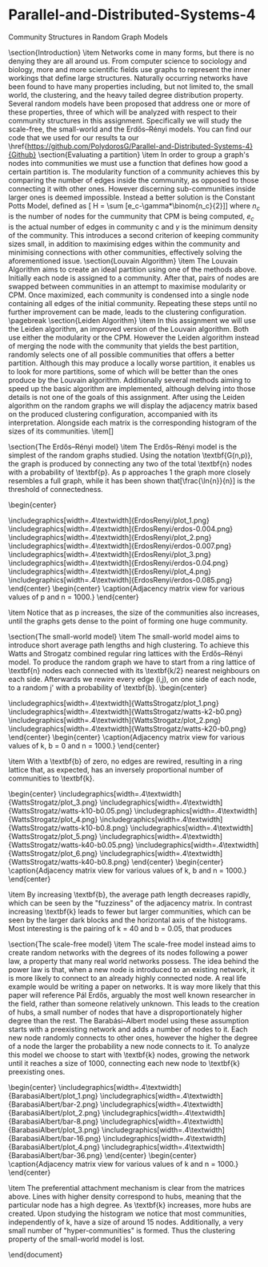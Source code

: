 # Parallel-and-Distributed-Systems-4
Community Structures in Random Graph Models

\section{Introduction}
\item
 Networks come in many forms, but there is no denying they are all around us. From computer science to sociology and biology, more and more scientific fields use graphs to represent the inner workings that define large structures. Naturally occurring networks have been found to have many properties including, but not limited to, the small world, the clustering, and the heavy tailed degree distribution property. Several random models have been proposed that address one or more of these properties, three of which will be analyzed with respect to their community structures in this assignment. Specifically we will study the scale-free, the small-world and the Erdős–Rényi models. You can find our code that we used for our results ta our \href{https://github.com/PolydorosG/Parallel-and-Distributed-Systems-4}{Github}
\section{Evaluating a partition}
\item
In order to group a graph's nodes into communities we must use a function that defines how good a certain partition is. The modularity function of a community achieves this by comparing the number of edges inside the community, as opposed to those connecting it with other ones. However discerning sub-communities inside larger ones is deemed impossible. Instead a better solution is the Constant Potts Model, defined as \[ H = \sum [e_c-\gamma*\binom{n_c}{2}]\] where  $n_c$ is the number of nodes for the cummunity that CPM is being computed, $e_c$ is the actual number of edges in community c and $\gamma$ is the minimum density of the community. This introduces a second criterion of keeping community sizes small, in addition to maximising edges within the community and minimising connections with other communities, effectively solving the aforementioned issue. 
\section{Louvain Algorithm}
\item
The Louvain Algorithm aims to create an ideal partition using one of the methods above. Initially each node is assigned to a community. After that, pairs of nodes are swapped between communities in an attempt to maximise modularity or CPM. Once maximized, each community is condensed into a single node containing all edges of the initial community. Repeating these steps until no further improvement can be made, leads to the clustering configuration.
\pagebreak
\section{Leiden Algorithm}
\item
In this assignment we will use the Leiden algorithm, an improved version of the Louvain algorithm. Both use either the modularity or the CPM. However the Leiden algorithm instead of merging the node with the community that yields the best partition, randomly selects one of all possible communities that offers a better partition. Although this may produce a locally worse partition, it enables us to look for more partitions, some of which will be better than the ones produce by the Louvain algorithm. Additionally several methods aiming to speed up the basic algorithm are implemented, although delving into those details is not one of the goals of this assignment. After using the Leiden algorithm on the random graphs we will display the adjacency matrix based on the produced clustering configuration, accompanied with its interpretation. Alongside each matrix is the corresponding histogram of the sizes of its communities.
\item[]

\section{The Erdős–Rényi model}
\item
The Erdős–Rényi model is the simplest of the random graphs studied. Using the notation \textbf{G(n,p)}, the graph is produced by connecting any two of the total \textbf{n} nodes with a probability of \textbf{p}. As p approaches 1 the graph more closely resembles a full graph, while it has been shown that\[\frac{\ln{n}}{n}\] is the threshold of connectedness.

\begin{center}

\includegraphics[width=.4\textwidth]{ErdosRenyi/plot_1.png}
\includegraphics[width=.4\textwidth]{ErdosRenyi/erdos-0.004.png}
\includegraphics[width=.4\textwidth]{ErdosRenyi/plot_2.png}
\includegraphics[width=.4\textwidth]{ErdosRenyi/erdos-0.007.png}
\includegraphics[width=.4\textwidth]{ErdosRenyi/plot_3.png}
\includegraphics[width=.4\textwidth]{ErdosRenyi/erdos-0.04.png}
\includegraphics[width=.4\textwidth]{ErdosRenyi/plot_4.png}
\includegraphics[width=.4\textwidth]{ErdosRenyi/erdos-0.085.png}
\end{center}
\begin{center}
\caption{Adjacency matrix view for various values of p and n = 1000.}
\end{center}


\item 
Notice that as p increases, the size of the communities also increases, until the graphs gets dense to the point of forming one huge community.

\section{The small-world model}
\item
The small-world model aims to introduce short average path lengths and high clustering. To achieve this Watts and Strogatz combined regular ring lattices with the Erdős–Rényi model. To produce the random graph we have to start from a ring lattice of \textbf{n} nodes each connected with its \textbf{k/2} nearest neighbours on each side. Afterwards we rewire every edge (i,j), on one side of each node, to a random j' with a probability of \textbf{b}. 
\begin{center}

\includegraphics[width=.4\textwidth]{WattsStrogatz/plot_1.png}
\includegraphics[width=.4\textwidth]{WattsStrogatz/watts-k2-b0.png}
\includegraphics[width=.4\textwidth]{WattsStrogatz/plot_2.png}
\includegraphics[width=.4\textwidth]{WattsStrogatz/watts-k20-b0.png}
\end{center}
\begin{center}
\caption{Adjacency matrix view for various values of k, b = 0 and n = 1000.}
\end{center}

\item 
With a \textbf{b} of zero, no edges are rewired, resulting in a ring lattice that, as expected, has an inversely proportional number of communities to \textbf{k}.

\begin{center}
\includegraphics[width=.4\textwidth]{WattsStrogatz/plot_3.png}
\includegraphics[width=.4\textwidth]{WattsStrogatz/watts-k10-b0.05.png}
\includegraphics[width=.4\textwidth]{WattsStrogatz/plot_4.png}
\includegraphics[width=.4\textwidth]{WattsStrogatz/watts-k10-b0.8.png}
\includegraphics[width=.4\textwidth]{WattsStrogatz/plot_5.png}
\includegraphics[width=.4\textwidth]{WattsStrogatz/watts-k40-b0.05.png}
\includegraphics[width=.4\textwidth]{WattsStrogatz/plot_6.png}
\includegraphics[width=.4\textwidth]{WattsStrogatz/watts-k40-b0.8.png}
\end{center}
\begin{center}
\caption{Adjacency matrix view for various values of k, b and n = 1000.}
\end{center}

\item 
By increasing \textbf{b}, the average path length decreases rapidly, which can be seen by the "fuzziness" of the adjacency matrix. In contrast increasing \textbf{k} leads to fewer but larger communities, which can be seen by the larger dark blocks and the horizontal axis of the histograms. Most interesting is the pairing of k = 40 and b = 0.05, that produces 


\section{The scale-free model}
\item
The scale-free model instead aims to create random networks with the degrees of its nodes following a power law, a property that many real world networks possess. The idea behind the power law is that, when a new node is introduced to an existing network, it is more likely to connect to an already highly connected node. A real life example would be writing a paper on networks. It is way more likely that this paper will reference Pál Erdős, arguably the most well known researcher in the field, rather than someone relatively unknown. This leads to the creation of hubs, a small number of nodes that have a disproportionately higher degree than the rest. The Barabási–Albert model using these assumption starts with a preexisting network and adds a number of nodes to it. Each new node randomly connects to other ones, however the higher the degree of a node the larger the probability a new node connects to it. To analyze this model we choose to start with \textbf{k} nodes, growing the network until it reaches a size of 1000, connecting each new node to \textbf{k} preexisting ones. 

\begin{center}
\includegraphics[width=.4\textwidth]{BarabasiAlbert/plot_1.png}
\includegraphics[width=.4\textwidth]{BarabasiAlbert/bar-2.png}
\includegraphics[width=.4\textwidth]{BarabasiAlbert/plot_2.png}
\includegraphics[width=.4\textwidth]{BarabasiAlbert/bar-8.png}
\includegraphics[width=.4\textwidth]{BarabasiAlbert/plot_3.png}
\includegraphics[width=.4\textwidth]{BarabasiAlbert/bar-16.png}
\includegraphics[width=.4\textwidth]{BarabasiAlbert/plot_4.png}
\includegraphics[width=.4\textwidth]{BarabasiAlbert/bar-36.png}
\end{center}
\begin{center}
\caption{Adjacency matrix view for various values of k and n = 1000.}
\end{center}

\item 
The preferential attachment mechanism is clear from the matrices above. Lines with higher density correspond to hubs, meaning that the particular node has a high degree. As \textbf{k} increases, more hubs are created. Upon studying the histogram we notice that most communities, independently of k, have a size of around 15 nodes. Additionally, a very small number of "hyper-communities" is formed. Thus the clustering property of the small-world model is lost. 





\end{document}
